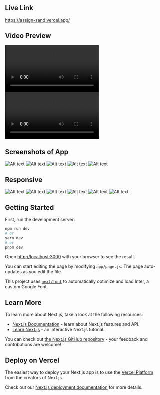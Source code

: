 ## Live Link
https://assign-sand.vercel.app/

## Video Preview
<video src="./public/20230918-0625-16.7410513.mp4" controls title="Title"></video>
<video src="./public/20230918-0632-39.9706080.mp4" controls title="Title"></video>

## Screenshots of App
![Alt text](./public/image.png)
![Alt text](./public/image-1.png)
![Alt text](./public/image-2.png)
![Alt text](./public/popup-1.png)
![Alt text](./public/popup-2.png)

## Responsive 
![Alt text](./public/image-3.png)
![Alt text](./public/image-4.png)
![Alt text](./public/image-5.png)
![Alt text](./public/image-6.png)
![Alt text](./public/image-7.png)
![Alt text](./public/res.png)


## Getting Started

First, run the development server:

```bash
npm run dev
# or
yarn dev
# or
pnpm dev
```

Open [http://localhost:3000](http://localhost:3000) with your browser to see the result.

You can start editing the page by modifying `app/page.js`. The page auto-updates as you edit the file.

This project uses [`next/font`](https://nextjs.org/docs/basic-features/font-optimization) to automatically optimize and load Inter, a custom Google Font.

## Learn More

To learn more about Next.js, take a look at the following resources:

- [Next.js Documentation](https://nextjs.org/docs) - learn about Next.js features and API.
- [Learn Next.js](https://nextjs.org/learn) - an interactive Next.js tutorial.

You can check out [the Next.js GitHub repository](https://github.com/vercel/next.js/) - your feedback and contributions are welcome!

## Deploy on Vercel

The easiest way to deploy your Next.js app is to use the [Vercel Platform](https://vercel.com/new?utm_medium=default-template&filter=next.js&utm_source=create-next-app&utm_campaign=create-next-app-readme) from the creators of Next.js.

Check out our [Next.js deployment documentation](https://nextjs.org/docs/deployment) for more details.
